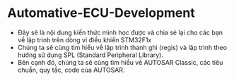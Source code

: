 # Automative-ECU-Development
- Đây sẽ là nội dung kiến thức mình học được và chia sẻ lại cho các bạn về lập trình trên dòng vi điều khiển STM32F1x
- Chúng ta sẽ cùng tìm hiểu về lập trình thanh ghi (regis) và lập trình theo hướng sử dụng SPL (Standard Peripheral Library).
- Bên cạnh đó, chúng ta sẽ cùng tìm hiểu về AUTOSAR Classic, các tiêu chuẩn, quy tắc, code của AUTOSAR.

